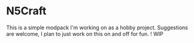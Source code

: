 # N5Craft
This is a simple modpack I'm working on as a hobby project. Suggestions are welcome, I plan to just work on this on and off for fun. 
! WIP

